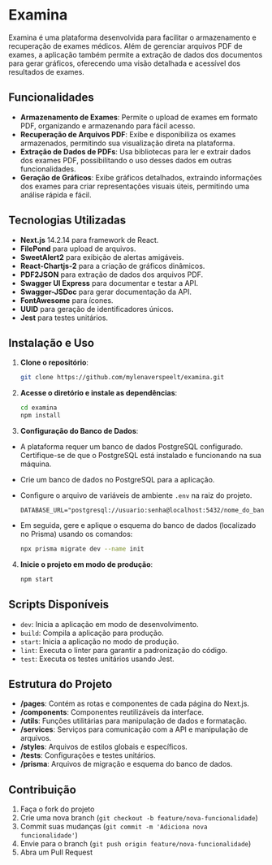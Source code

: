 # Examina

Examina é uma plataforma desenvolvida para facilitar o armazenamento e recuperação de exames médicos. Além de gerenciar arquivos PDF de exames, a aplicação também permite a extração de dados dos documentos para gerar gráficos, oferecendo uma visão detalhada e acessível dos resultados de exames.

## Funcionalidades

- **Armazenamento de Exames**: Permite o upload de exames em formato PDF, organizando e armazenando para fácil acesso.
- **Recuperação de Arquivos PDF**: Exibe e disponibiliza os exames armazenados, permitindo sua visualização direta na plataforma.
- **Extração de Dados de PDFs**: Usa bibliotecas para ler e extrair dados dos exames PDF, possibilitando o uso desses dados em outras funcionalidades.
- **Geração de Gráficos**: Exibe gráficos detalhados, extraindo informações dos exames para criar representações visuais úteis, permitindo uma análise rápida e fácil.

## Tecnologias Utilizadas

  - **Next.js** 14.2.14 para framework de React.
  - **FilePond** para upload de arquivos.
  - **SweetAlert2** para exibição de alertas amigáveis.
  - **React-Chartjs-2** para a criação de gráficos dinâmicos.
  - **PDF2JSON** para extração de dados dos arquivos PDF.
  - **Swagger UI Express** para documentar e testar a API.
  - **Swagger-JSDoc** para gerar documentação da API.
  - **FontAwesome** para ícones.
  - **UUID** para geração de identificadores únicos.
  - **Jest** para testes unitários.


## Instalação e Uso

1. **Clone o repositório**:
   ```bash
   git clone https://github.com/mylenaverspeelt/examina.git
   ```

2. **Acesse o diretório e instale as dependências**:
   ```bash
   cd examina
   npm install
   ```

3. **Configuração do Banco de Dados**:

- A plataforma requer um banco de dados PostgreSQL configurado. Certifique-se de que o PostgreSQL está instalado e funcionando na sua máquina.
- Crie um banco de dados no PostgreSQL para a aplicação.
- Configure o arquivo de variáveis de ambiente `.env` na raiz do projeto. 

   ```plaintext
   DATABASE_URL="postgresql://usuario:senha@localhost:5432/nome_do_banco"
   ```

- Em seguida, gere e aplique o esquema do banco de dados (localizado no Prisma) usando os comandos:

   ```bash
   npx prisma migrate dev --name init
   ```

4. **Inicie o projeto em modo de produção**:
   ```bash
   npm start
   ```

## Scripts Disponíveis

- `dev`: Inicia a aplicação em modo de desenvolvimento.
- `build`: Compila a aplicação para produção.
- `start`: Inicia a aplicação no modo de produção.
- `lint`: Executa o linter para garantir a padronização do código.
- `test`: Executa os testes unitários usando Jest.

## Estrutura do Projeto

- **/pages**: Contém as rotas e componentes de cada página do Next.js.
- **/components**: Componentes reutilizáveis da interface.
- **/utils**: Funções utilitárias para manipulação de dados e formatação.
- **/services**: Serviços para comunicação com a API e manipulação de arquivos.
- **/styles**: Arquivos de estilos globais e específicos.
- **/tests**: Configurações e testes unitários.
- **/prisma**: Arquivos de migração e esquema do banco de dados.

## Contribuição

1. Faça o fork do projeto
2. Crie uma nova branch (`git checkout -b feature/nova-funcionalidade`)
3. Commit suas mudanças (`git commit -m 'Adiciona nova funcionalidade'`)
4. Envie para o branch (`git push origin feature/nova-funcionalidade`)
5. Abra um Pull Request

